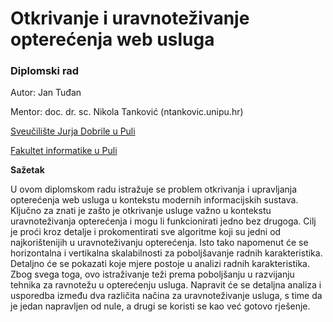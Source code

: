 # Otkrivanje i uravnoteživanje opterećenja web usluga

### Diplomski rad

Autor: Jan Tuđan

Mentor: doc. dr. sc. Nikola Tanković (ntankovic.unipu.hr)

[Sveučilište Jurja Dobrile u Puli](https://www.unipu.hr/)

[Fakultet informatike u Puli](https://fipu.unipu.hr/)


**Sažetak**

U ovom diplomskom radu istražuje se problem otkrivanja i upravljanja opterećenja web usluga u kontekstu modernih informacijskih sustava. Ključno za znati je zašto je otkrivanje usluge važno u kontekstu uravnoteživanja opterećenja i mogu li funkcionirati jedno bez drugoga. Cilj je proći kroz detalje i prokomentirati sve algoritme koji su jedni od najkorištenijih u uravnoteživanju opterećenja. Isto tako napomenut će se horizontalna i vertikalna skalabilnosti za poboljšavanje radnih karakteristika. Detaljno će se pokazati koje mjere postoje u analizi radnih karakteristika. Zbog svega toga, ovo istraživanje teži prema poboljšanju u razvijanju tehnika za ravnotežu u opterećenju usluga. Napravit će se detaljna analiza i usporedba između dva različita načina za uravnoteživanje usluga, s time da je jedan napravljen od nule, a drugi se koristi se kao već gotovo rješenje.

